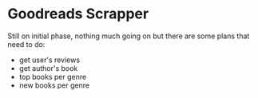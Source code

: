 # Goodreads Scrapper

Still on initial phase, nothing much going on but there are some plans that need to do:
- get user's reviews
- get author's book
- top books per genre
- new books per genre
